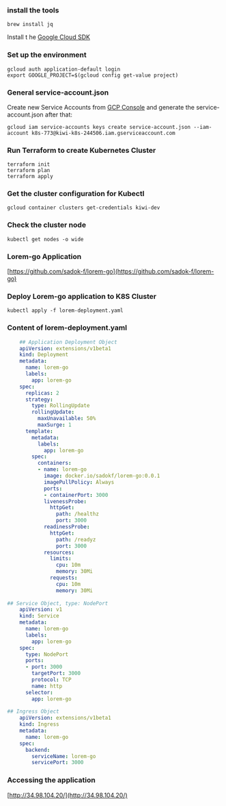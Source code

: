 ### install the tools
    brew install jq

Install t he [Google Cloud SDK](https://cloud.google.com/sdk/docs/quickstart-macos)

### Set up the environment

    gcloud auth application-default login
    export GOOGLE_PROJECT=$(gcloud config get-value project)

### General service-account.json
Create new Service Accounts from [GCP Console](https://console.cloud.google.com/iam-admin/serviceaccounts) and generate the service-account.json after that:

    gcloud iam service-accounts keys create service-account.json --iam-account k8s-773@kiwi-k8s-244506.iam.gserviceaccount.com

### Run Terraform to create Kubernetes Cluster
    terraform init
    terraform plan
    terraform apply

### Get the cluster configuration for Kubectl
    gcloud container clusters get-credentials kiwi-dev
    
### Check the cluster node
    kubectl get nodes -o wide
    
### Lorem-go Application

[https://github.com/sadok-f/lorem-go](https://github.com/sadok-f/lorem-go)

### Deploy Lorem-go application to K8S Cluster
    kubectl apply -f lorem-deployment.yaml
    
### Content of lorem-deployment.yaml
```yaml
    ## Application Deployment Object
    apiVersion: extensions/v1beta1
    kind: Deployment
    metadata:
      name: lorem-go
      labels:
        app: lorem-go
    spec:
      replicas: 2
      strategy:
        type: RollingUpdate
        rollingUpdate:
          maxUnavailable: 50%
          maxSurge: 1
      template:
        metadata:
          labels:
            app: lorem-go
        spec:
          containers:
          - name: lorem-go
            image: docker.io/sadokf/lorem-go:0.0.1
            imagePullPolicy: Always
            ports:
            - containerPort: 3000
            livenessProbe:
              httpGet:
                path: /healthz
                port: 3000
            readinessProbe:
              httpGet:
                path: /readyz
                port: 3000
            resources:
              limits:
                cpu: 10m
                memory: 30Mi
              requests:
                cpu: 10m
                memory: 30Mi
                
## Service Object, type: NodePort
    apiVersion: v1
    kind: Service
    metadata:
      name: lorem-go
      labels:
        app: lorem-go
    spec:
      type: NodePort
      ports:
      - port: 3000
        targetPort: 3000
        protocol: TCP
        name: http
      selector:
        app: lorem-go
        
## Ingress Object
    apiVersion: extensions/v1beta1
    kind: Ingress
    metadata:
      name: lorem-go
    spec:
      backend:
        serviceName: lorem-go
        servicePort: 3000

```
### Accessing the application

[http://34.98.104.20/](http://34.98.104.20/)